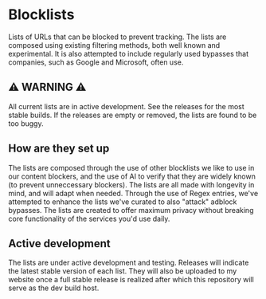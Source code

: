 # Blocklists
Lists of URLs that can be blocked to prevent tracking. The lists are composed using existing filtering methods, both well known and experimental. It is also attempted to include regularly used bypasses that companies, such as Google and Microsoft, often use. 

## ⚠️ WARNING ⚠️
All current lists are in active development. See the releases for the most stable builds. If the releases are empty or removed, the lists are found to be too buggy. 

###
## How are they set up
The lists are composed through the use of other blocklists we like to use in our content blockers, and the use of AI to verify that they are widely known (to prevent unneccessary blockers). The lists are all made with longevity in mind, and will adapt when needed. Through the use of Regex entries, we've attempted to enhance the lists we've curated to also "attack" adblock bypasses. The lists are created to offer maximum privacy without breaking core functionality of the services you'd use daily. 

## Active development
The lists are under active development and testing. Releases will indicate the latest stable version of each list. They will also be uploaded to my website once a full stable release is realized after which this repository will serve as the dev build host. 
